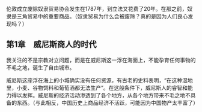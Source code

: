 伦敦成立废除奴隶贸易协会发生在1787年，到立法又花费了20年。在那之前，奴隶是三角贸易中的重要商品。（奴隶贸易为什么会被废除？真的是因为人们良心发现吗？）

## 第1章　威尼斯商人的时代

我关注的不是宗教对立问题，而是在威尼斯这一浮在海面上，不能孕育任何事物的不毛之地，诞生了自由城市。

威尼斯这座浮在海上的小城确实没有任何资源，有古老的史料表明，“在这种湿地里，小麦、谷物饲料和葡萄酒都无法生产”。在这般条件下，威尼斯人的睿智和能力得以发挥。威尼斯的经济活动渗透到了各个地方，从各个地方带来不毛之地不具备的东西。（与此相反，中国历史上商品经济不活跃，可能因为中国物产太丰富了）
